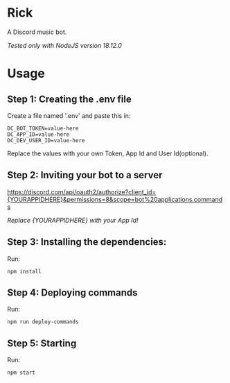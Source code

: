 # Rick

A Discord music bot.

_Tested only with NodeJS version 18.12.0_

# Usage

## Step 1: Creating the .env file

Create a file named '.env' and paste this in:

```
DC_BOT_TOKEN=value-here
DC_APP_ID=value-here
DC_DEV_USER_ID=value-here
```

Replace the values with your own Token, App Id and User Id(optional).

## Step 2: Inviting your bot to a server

https://discord.com/api/oauth2/authorize?client_id={YOURAPPIDHERE}&permissions=8&scope=bot%20applications.commands

_Replace {YOURAPPIDHERE} with your App Id!_

## Step 3: Installing the dependencies:

Run:

```
npm install
```

## Step 4: Deploying commands

Run:

```
npm run deploy-commands
```

## Step 5: Starting

Run:

```
npm start
```
